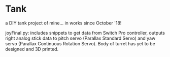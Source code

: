 # Tank
a DIY tank project of mine... in works since October '18!

joyFinal.py:  includes snippets to get data from Switch Pro controller, outputs right analog
              stick data to pitch servo (Parallax Standard Servo) and yaw servo (Parallax 
              Continuous Rotation Servo). Body of turret has yet to be designed and 3D
              printed. 
